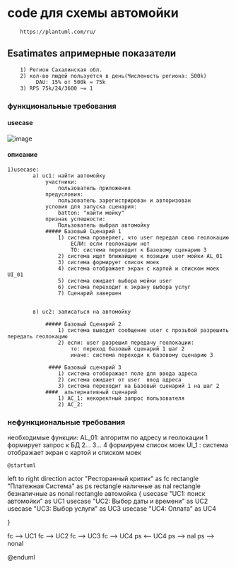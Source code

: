 # code для схемы автомойки
        https://plantuml.com/ru/

   ## Esatimates aпримерные показатели
        1) Регион Сахалинская обл.
        2) кол-во людей пользуется в день(Численость региона: 500k)
             DAU: 15% от 500k = 75k
        3) RPS 75k/24/3600 ~= 1
        


### функциональные требования 
 #### usecase
    
 ![image](https://github.com/user-attachments/assets/0c028bb4-59d8-4d70-bf5f-877e427db4d1)

#### описание
    1)usecase:
            а) uc1: найти автомойку
                участники: 
                    пользователь приложения
                предусловия:
                    пользователь зарегистрирован и авторизован
                условия для запуска сценария:
                    batton: "найти мойку"
                признак успешности:
                    Пользователь выбрал автомойку
                ##### Базовый Сценарий 1
                    1) система проверяет, что user передал свою геолокацию
                        ЕСЛИ: если геолокации нет
                        ТО: система переходит к Базовому сценарию 3
                    2) система ищет ближайщие к позиции user мойки AL_01
                    3) система формирует список моек
                    4) система отображает экран с картой и списком моек UI_01
                    5) система ожидает выбора мойки user
                    6) система переходит к экрану выбора услуг
                    7) Сценарий завершен
                
                        
            в) uc2: записаться на автомойку
                        
                ##### Базовый Сценарий 2
                    1) система выводит сообщение user с прозьбой разрешить передать геолокацию
                    2) если: user разрешил передачу геолокации:
                        то: переход базовый сценарий 1 шаг 2
                        иначе: система переходи к базовому сценарию 3

                 #### Базовый сценарий 3
                    1) система отоборажает поле для ввода адреса
                    2) система ожидает от user  ввод адреса 
                    3) система переходит на Базовый сценарий 1 на шаг 2
                ####  альтернативный сценарий
                    1) AC_1: некоректный запрос пользователя
                    2) AC_2:
                
### нефункциональные требования

необходимые функции:
    AL_01: алгоритм по адресу и геолокации 
        1 формирует запрос к БД
        2...
        3...
        4 формируем список моек
    UI_1 : система отображает экран с картой и списком моек
        



    
    @startuml
left to right direction
actor "Ресторанный критик" as fc
rectangle "Платежная Система" as ps
rectangle наличные as nal
rectangle безналичные as nonal
rectangle автомойка {
  usecase "UC1: поиск автомойки" as UC1
  usecase "UC2: Выбор даты и времени" as UC2
  usecase "UC3: Выбор услуги" as UC3
  usecase "UC4: Оплата" as UC4

}

fc --> UC1
fc --> UC2
fc --> UC3
fc --> UC4
ps <-- UC4
ps --> nal
ps --> nonal

@enduml
